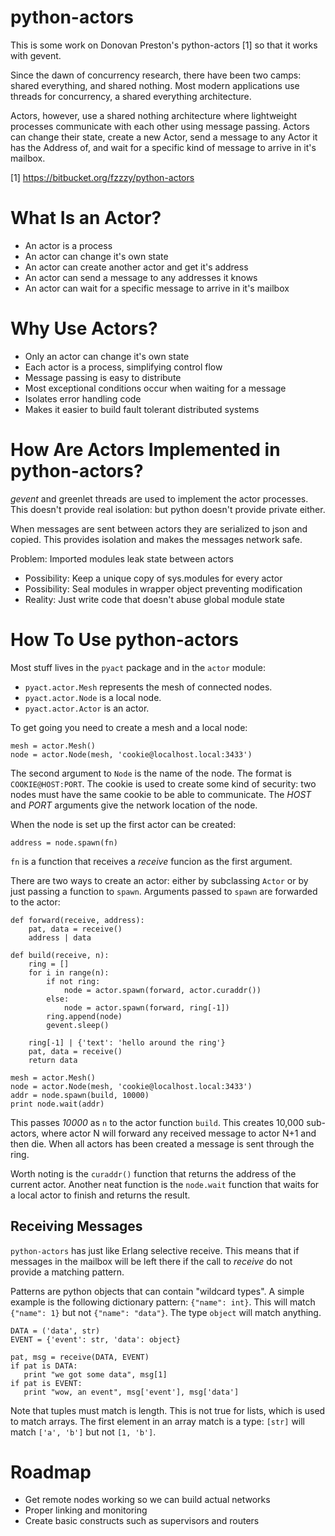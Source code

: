 # python-actors

This is some work on Donovan Preston's python-actors [1] so that it
works with gevent.

Since the dawn of concurrency research, there have been two camps:
shared everything, and shared nothing. Most modern applications use
threads for concurrency, a shared everything architecture.

Actors, however, use a shared nothing architecture where lightweight
processes communicate with each other using message passing. Actors
can change their state, create a new Actor, send a message to any
Actor it has the Address of, and wait for a specific kind of message
to arrive in it's mailbox.

[1] https://bitbucket.org/fzzzy/python-actors

# What Is an Actor?

* An actor is a process
* An actor can change it's own state
* An actor can create another actor and get it's address
* An actor can send a message to any addresses it knows
* An actor can wait for a specific message to arrive in it's mailbox

# Why Use Actors?

* Only an actor can change it's own state
* Each actor is a process, simplifying control flow
* Message passing is easy to distribute
* Most exceptional conditions occur when waiting for a message
* Isolates error handling code
* Makes it easier to build fault tolerant distributed systems

# How Are Actors Implemented in python-actors?

*gevent* and greenlet threads are used to implement the actor
processes.  This doesn't provide real isolation: but python doesn't
provide private either.

When messages are sent between actors they are serialized to json and
copied.  This provides isolation and makes the messages network safe.

Problem: Imported modules leak state between actors

* Possibility: Keep a unique copy of sys.modules for every actor
* Possibility: Seal modules in wrapper object preventing modification
* Reality: Just write code that doesn't abuse global module state

# How To Use python-actors

Most stuff lives in the `pyact` package and in the `actor` module:

 * `pyact.actor.Mesh` represents the mesh of connected nodes.
 * `pyact.actor.Node` is a local node.
 * `pyact.actor.Actor` is an actor.

To get going you need to create a mesh and a local node:

    mesh = actor.Mesh()
    node = actor.Node(mesh, 'cookie@localhost.local:3433')

The second argument to `Node` is the name of the node.  The format is
`COOKIE@HOST:PORT`.  The cookie is used to create some kind of
security: two nodes must have the same cookie to be able to
communicate.  The *HOST* and *PORT* arguments give the network
location of the node.

When the node is set up the first actor can be created:

    address = node.spawn(fn)

`fn` is a function that receives a *receive* funcion as the first
argument.

There are two ways to create an actor: either by subclassing `Actor`
or by just passing a function to `spawn`.  Arguments passed to `spawn`
are forwarded to the actor:

    def forward(receive, address):
        pat, data = receive()
        address | data

    def build(receive, n):
        ring = []
        for i in range(n):
            if not ring:
                node = actor.spawn(forward, actor.curaddr())
            else:
                node = actor.spawn(forward, ring[-1])
            ring.append(node)
            gevent.sleep()

        ring[-1] | {'text': 'hello around the ring'}
        pat, data = receive()
        return data

    mesh = actor.Mesh()
    node = actor.Node(mesh, 'cookie@localhost.local:3433')
    addr = node.spawn(build, 10000)
    print node.wait(addr)

This passes *10000* as `n` to the actor function `build`.  This
creates 10,000 sub-actors, where actor N will forward any received
message to actor N+1 and then die.  When all actors has been created a
message is sent through the ring.

Worth noting is the `curaddr()` function that returns the address of
the current actor.  Another neat function is the `node.wait` function
that waits for a local actor to finish and returns the result.

## Receiving Messages

`python-actors` has just like Erlang selective receive.  This means
that if messages in the mailbox will be left there if the call to
*receive* do not provide a matching pattern.

Patterns are python objects that can contain "wildcard types".  A
simple example is the following dictionary pattern: `{"name": int}`.
This will match `{"name": 1}` but not `{"name": "data"}`.  The type
`object` will match anything.

    DATA = ('data', str)
    EVENT = {'event': str, 'data': object}

    pat, msg = receive(DATA, EVENT)
    if pat is DATA:
       print "we got some data", msg[1]
    if pat is EVENT:
       print "wow, an event", msg['event'], msg['data']

Note that tuples must match is length.  This is not true for lists,
which is used to match arrays.  The first element in an array match is
a type: `[str]` will match `['a', 'b']` but not `[1, 'b']`.

# Roadmap

* Get remote nodes working so we can build actual networks
* Proper linking and monitoring
* Create basic constructs such as supervisors and routers
